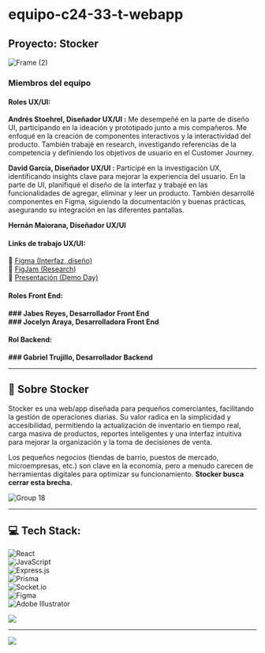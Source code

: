 # equipo-c24-33-t-webapp

## Proyecto: Stocker

![Frame (2)](https://github.com/user-attachments/assets/bbe29cae-3f02-47c8-a6f8-cddc50d6b1ca)

### Miembros del equipo

#### Roles UX/UI:

**Andrés Stoehrel, Diseñador UX/UI :**
Me desempeñé en la parte de diseño UI, participando en la ideación y prototipado junto a mis compañeros. Me enfoqué en la creación de componentes interactivos y la interactividad del producto. También trabajé en research, investigando referencias de la competencia y definiendo los objetivos de usuario en el Customer Journey.

**David García, Diseñador UX/UI :** 
Participé en la investigación UX, identificando insights clave para mejorar la experiencia del usuario. En la parte de UI, planifiqué el diseño de la interfaz y trabajé en las funcionalidades de agregar, eliminar y leer un producto. También desarrollé componentes en Figma, siguiendo la documentación y buenas prácticas, asegurando su integración en las diferentes pantallas.

**Hernán Maiorana, Diseñador UX/UI**  

#### Links de trabajo UX/UI:
🔗 [Figma (Interfaz, diseño)](https://www.figma.com/design/cZScFsdNzmMMOmYcmjun0P/UI-Kit-Stocker?node-id=2009-2&t=tDPqoba3sgnEavCx-1)  
🔗 [FigJam (Research)](https://www.figma.com/board/R0WOzdtFmkbdxdmJqkUDKR/Proyecto--App-de-Gestion-de-Peque%C3%B1as-Empresas?node-id=0-1&p=f&t=QAAxOd05cC20Hjrv-0)  
🔗 [Presentación (Demo Day)](https://www.figma.com/slides/L3afleFWn7NbYGud3ytSC4/Product-Review?node-id=1-1086&t=IyTNlsw9IxMwONzx-0)  

#### Roles Front End:
**### Jabes Reyes, Desarrollador Front End**  
**### Jocelyn Araya, Desarrolladora Front End**  

#### Rol Backend:
**### Gabriel Trujillo, Desarrollador Backend**  

---

## 📌 Sobre Stocker  

Stocker es una web/app diseñada para pequeños comerciantes, facilitando la gestión de operaciones diarias. Su valor radica en la simplicidad y accesibilidad, permitiendo la actualización de inventario en tiempo real, carga masiva de productos, reportes inteligentes y una interfaz intuitiva para mejorar la organización y la toma de decisiones de venta.  

Los pequeños negocios (tiendas de barrio, puestos de mercado, microempresas, etc.) son clave en la economía, pero a menudo carecen de herramientas digitales para optimizar su funcionamiento. **Stocker busca cerrar esta brecha.**  

![Group 18](https://github.com/user-attachments/assets/d86c0cf4-3c33-47e0-8a76-1b0d9e3dcc35)


---

## 💻 Tech Stack:
![React](https://img.shields.io/badge/react-%2320232a.svg?style=flat&logo=react&logoColor=%2361DAFB)  
![JavaScript](https://img.shields.io/badge/javascript-%23323330.svg?style=flat&logo=javascript&logoColor=%23F7DF1E)  
![Express.js](https://img.shields.io/badge/express.js-%23404d59.svg?style=flat&logo=express&logoColor=%2361DAFB)  
![Prisma](https://img.shields.io/badge/Prisma-3982CE?style=flat&logo=Prisma&logoColor=white)  
![Socket.io](https://img.shields.io/badge/Socket.io-black?style=flat&logo=socket.io&badgeColor=010101)  
![Figma](https://img.shields.io/badge/figma-%23F24E1E.svg?style=flat&logo=figma&logoColor=white)  
![Adobe Illustrator](https://img.shields.io/badge/adobe%20illustrator-%23FF9A00.svg?style=flat&logo=adobe%20illustrator&logoColor=white)  

![](https://github-readme-stats.vercel.app/api/top-langs/?username=Stocker&theme=vue&hide_border=false&include_all_commits=false&count_private=false&layout=compact)  

---

[![](https://visitcount.itsvg.in/api?id=Stocker&icon=0&color=0)](https://visitcount.itsvg.in)  
